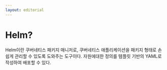 ```yaml
---
layout: editorial
---
```


# Helm?

Helm이란 쿠버네티스 패키지 매니저로, 쿠버네티스 애플리케이션을 패키지 형태로 손쉽게 관리할 수 있도록 도와주는 도구이다. 자원에대한 정의를 템플릿 기반의 YAML로 작성하여 배포할 수 있다.&#x20;



